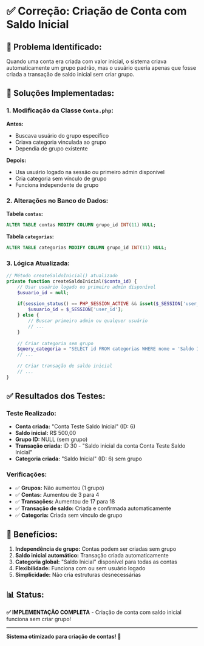 # ✅ Correção: Criação de Conta com Saldo Inicial

## 🎯 **Problema Identificado:**

Quando uma conta era criada com valor inicial, o sistema criava automaticamente um grupo padrão, mas o usuário queria apenas que fosse criada a transação de saldo inicial sem criar grupo.

## 🔧 **Soluções Implementadas:**

### **1. Modificação da Classe `Conta.php`:**

**Antes:**
- Buscava usuário do grupo específico
- Criava categoria vinculada ao grupo
- Dependia de grupo existente

**Depois:**
- Usa usuário logado na sessão ou primeiro admin disponível
- Cria categoria sem vínculo de grupo
- Funciona independente de grupo

### **2. Alterações no Banco de Dados:**

**Tabela `contas`:**
```sql
ALTER TABLE contas MODIFY COLUMN grupo_id INT(11) NULL;
```

**Tabela `categorias`:**
```sql
ALTER TABLE categorias MODIFY COLUMN grupo_id INT(11) NULL;
```

### **3. Lógica Atualizada:**

```php
// Método createSaldoInicial() atualizado
private function createSaldoInicial($conta_id) {
    // Usar usuário logado ou primeiro admin disponível
    $usuario_id = null;
    
    if(session_status() == PHP_SESSION_ACTIVE && isset($_SESSION['user_id'])) {
        $usuario_id = $_SESSION['user_id'];
    } else {
        // Buscar primeiro admin ou qualquer usuário
        // ...
    }
    
    // Criar categoria sem grupo
    $query_categoria = "SELECT id FROM categorias WHERE nome = 'Saldo Inicial' LIMIT 1";
    // ...
    
    // Criar transação de saldo inicial
    // ...
}
```

## ✅ **Resultados dos Testes:**

### **Teste Realizado:**
- **Conta criada:** "Conta Teste Saldo Inicial" (ID: 6)
- **Saldo inicial:** R$ 500,00
- **Grupo ID:** NULL (sem grupo)
- **Transação criada:** ID 30 - "Saldo inicial da conta Conta Teste Saldo Inicial"
- **Categoria criada:** "Saldo Inicial" (ID: 6) sem grupo

### **Verificações:**
- ✅ **Grupos:** Não aumentou (1 grupo)
- ✅ **Contas:** Aumentou de 3 para 4
- ✅ **Transações:** Aumentou de 17 para 18
- ✅ **Transação de saldo:** Criada e confirmada automaticamente
- ✅ **Categoria:** Criada sem vínculo de grupo

## 🎯 **Benefícios:**

1. **Independência de grupo:** Contas podem ser criadas sem grupo
2. **Saldo inicial automático:** Transação criada automaticamente
3. **Categoria global:** "Saldo Inicial" disponível para todas as contas
4. **Flexibilidade:** Funciona com ou sem usuário logado
5. **Simplicidade:** Não cria estruturas desnecessárias

## 📊 **Status:**

**✅ IMPLEMENTAÇÃO COMPLETA** - Criação de conta com saldo inicial funciona sem criar grupo!

---
**Sistema otimizado para criação de contas! 🎉**
